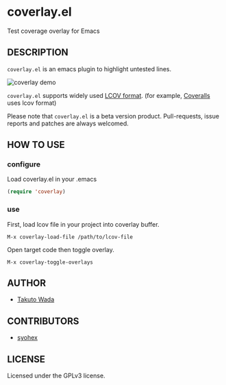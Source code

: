 coverlay.el
================================

Test coverage overlay for Emacs


DESCRIPTION
---------------------------------------
`coverlay.el` is an emacs plugin to highlight untested lines.

![coverlay demo](https://raw.githubusercontent.com/twada/coverlay.el/master/img/coverlay_demo.png "coverlay demo")

`coverlay.el` supports widely used [LCOV format](http://ltp.sourceforge.net/coverage/lcov/geninfo.1.php). (for example, [Coveralls](https://coveralls.io/) uses lcov format)

Please note that `coverlay.el` is a beta version product. Pull-requests, issue reports and patches are always welcomed.


HOW TO USE
---------------------------------------

### configure

Load coverlay.el in your .emacs

```lisp
(require 'coverlay)
```

### use

First, load lcov file in your project into coverlay buffer.

    M-x coverlay-load-file /path/to/lcov-file

Open target code then toggle overlay.

    M-x coverlay-toggle-overlays


AUTHOR
---------------------------------------
* [Takuto Wada](http://github.com/twada)


CONTRIBUTORS
---------------------------------------
* [syohex](https://github.com/syohex)


LICENSE
---------------------------------------
Licensed under the GPLv3 license.
